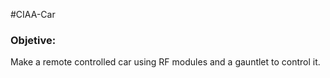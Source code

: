 #CIAA-Car

### Objetive:
Make a remote controlled car using RF modules and a gauntlet to control it.
